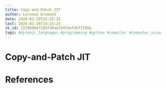 ```yaml
---
title: Copy-and-Patch JIT
author: Lorenzo Drumond
date: 2024-01-25T22:25:15
last: 2024-01-26T14:25:23
zk_id: 133969847189f39a6324fdafd5f7195a
tags: #dynamic_languages #programming #python #compiler #computer_science #static
---
```



# Copy-and-Patch JIT

# References
